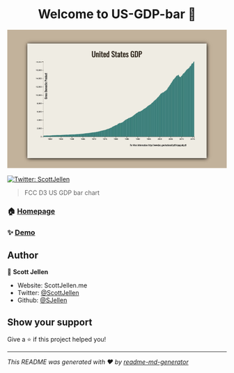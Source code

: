 <h1 align="center">Welcome to US-GDP-bar 👋</h1>

![screenshot](https://github.com/SJellen/US-GDP-bar/blob/master/usGDP.jpg)
<p>
  <a href="https://twitter.com/ScottJellen" target="_blank">
    <img alt="Twitter: ScottJellen" src="https://img.shields.io/twitter/follow/ScottJellen.svg?style=social" />
  </a>
</p>

> FCC D3 US GDP bar chart

### 🏠 [Homepage](https://us-gdp-bar.vercel.app/)

### ✨ [Demo](https://us-gdp-bar.vercel.app/)

## Author

👤 **Scott Jellen**

* Website: ScottJellen.me
* Twitter: [@ScottJellen](https://twitter.com/ScottJellen)
* Github: [@SJellen](https://github.com/SJellen)

## Show your support

Give a ⭐️ if this project helped you!

***
_This README was generated with ❤️ by [readme-md-generator](https://github.com/kefranabg/readme-md-generator)_